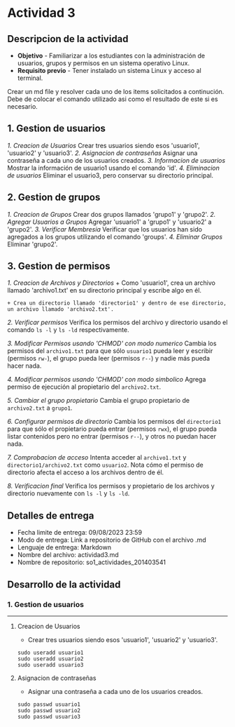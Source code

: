 # Actividad 3

## Descripcion de la actividad
* **Objetivo** - Familiarizar a los estudiantes con la administración de usuarios, grupos y permisos en un sistema operativo Linux.
* **Requisito previo** - Tener instalado un sistema Linux y acceso al terminal.

Crear un md file y resolver cada uno de los items solicitados a continución. Debe de colocar el comando utilizado asi como el resultado de este si es necesario. 

**1. Gestion de usuarios**
---
_1. Creacion de Usuarios_ Crear tres usuarios siendo esos 'usuario1', 'usuario2' y 'usuario3'.
_2. Asignacion de contraseñas_ Asignar una contraseña a cada uno de los usuarios creados.
_3. Informacion de usuarios_ Mostrar la información de usuario1 usando el comando 'id'.
_4. Eliminacion de usuarios_ Eliminar el usuario3, pero conservar su directorio principal.

**2. Gestion de grupos**
---
_1. Creacion de Grupos_ Crear dos grupos llamados 'grupo1' y 'grupo2'.
_2. Agregar Usuarios a Grupos_ Agregar 'usuario1' a 'grupo1' y 'usuario2' a 'grupo2'.
_3. Verificar Membresia_ Verificar que los usuarios han sido agregados a los grupos utilizando el comando 'groups'.
_4. Eliminar Grupos_ Eliminar 'grupo2'.

**3. Gestion de permisos**
---
_1. Creacion de Archivos y Directorios_
    + Como 'usuario1', crea un archivo llamado 'archivo1.txt' en su directorio principal y escribe algo en él.

    + Crea un directorio llamado 'directorio1' y dentro de ese directorio, un archivo llamado 'archivo2.txt'.

_2. Verificar permisos_ Verifica los permisos del archivo y directorio usando el comando `ls -l` y `ls -ld` respectivamente.

_3. Modificar Permisos usando 'CHMOD' con modo numerico_ Cambia los permisos del `archivo1.txt` para que sólo `usuario1` pueda leer y escribir (permisos `rw-`), el grupo pueda leer (permisos `r--`) y nadie más pueda hacer nada.

_4. Modificar permisos usando 'CHMOD' con modo simbolico_ Agrega permiso de ejecución al propietario del `archivo2.txt`.

_5. Cambiar el grupo propietario_ Cambia el grupo propietario de `archivo2.txt` a `grupo1`. 

_6. Configurar permisos de directorio_ Cambia los permisos del `directorio1` para que sólo el propietario pueda entrar (permisos `rwx`), el grupo pueda listar contenidos pero no entrar (permisos `r--`), y otros no puedan hacer nada.

_7. Comprobacion de acceso_ Intenta acceder al `archivo1.txt` y `directorio1/archivo2.txt` como `usuario2`. Nota cómo el permiso de directorio afecta el acceso a los archivos dentro de él.

_8. Verificacion final_ Verifica los permisos y propietario de los archivos y directorio nuevamente con `ls -l` y `ls -ld`.

## Detalles de entrega
* Fecha limite de entrega: 09/08/2023 23:59
* Modo de entrega: Link a repositorio de GitHub con el archivo .md
* Lenguaje de entrega: Markdown
* Nombre del archivo: actividad3.md
* Nombre de repositorio: so1_actividades_201403541

## Desarrollo de la actividad

### 1. Gestion de usuarios
---
1. Creacion de Usuarios
    + Crear tres usuarios siendo esos 'usuario1', 'usuario2' y 'usuario3'.
    ```
    sudo useradd usuario1
    sudo useradd usuario2
    sudo useradd usuario3
    ```

2. Asignacion de contraseñas
    + Asignar una contraseña a cada uno de los usuarios creados.
    ```
    sudo passwd usuario1
    sudo passwd usuario2
    sudo passwd usuario3
    ```
